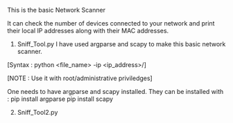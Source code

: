 This is the basic Network Scanner

It can check the number of devices connected to your network and print their local IP addresses along with their MAC addresses.




1. Sniff_Tool.py
I have used argparse and scapy to make this basic network scanner.

[Syntax : python <file_name> -ip <ip_address>/<subnet>]

[NOTE : Use it with root/administrative priviledges]


One needs to have argparse and scapy installed.
They can be installed with :
pip install argparse
pip install scapy


2. Sniff_Tool2.py
